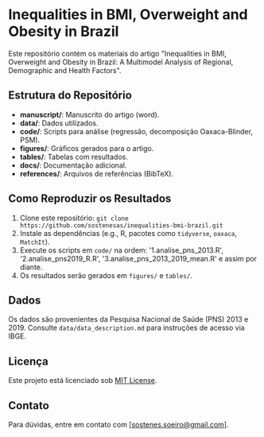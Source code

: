 # Inequalities in BMI, Overweight and Obesity in Brazil

Este repositório contém os materiais do artigo "Inequalities in BMI, Overweight and Obesity in Brazil: A Multimodel Analysis of Regional, Demographic and Health Factors".

## Estrutura do Repositório
- **manuscript/**: Manuscrito do artigo (word).
- **data/**: Dados utilizados.
- **code/**: Scripts para análise (regressão, decomposição Oaxaca-Blinder, PSM).
- **figures/**: Gráficos gerados para o artigo.
- **tables/**: Tabelas com resultados.
- **docs/**: Documentação adicional.
- **references/**: Arquivos de referências (BibTeX).

## Como Reproduzir os Resultados
1. Clone este repositório: `git clone https://github.com/sostenesas/inequalities-bmi-brazil.git`
2. Instale as dependências (e.g., R, pacotes como `tidyverse`, `oaxaca`, `MatchIt`).
3. Execute os scripts em `code/` na ordem: '1.analise_pns_2013.R', '2.analise_pns2019_R.R', '3.analise_pns_2013_2019_mean.R' e assim por diante.
4. Os resultados serão gerados em `figures/` e `tables/`.

## Dados
Os dados são provenientes da Pesquisa Nacional de Saúde (PNS) 2013 e 2019. Consulte `data/data_description.md` para instruções de acesso via IBGE.

## Licença
Este projeto está licenciado sob [MIT License](LICENSE).

## Contato
Para dúvidas, entre em contato com [sostenes.soeiro@gmail.com].
